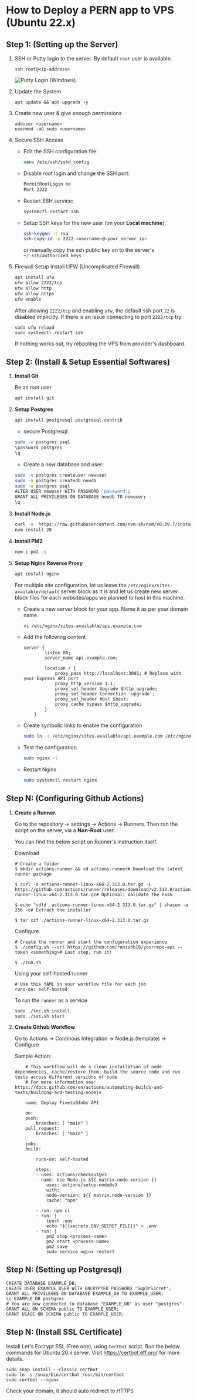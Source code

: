 # How to Deploy a PERN app to VPS (Ubuntu 22.x)

## Step 1: (Setting up the Server)

1. SSH or Putty login to the server. By default `root` user is available.

   ```
   ssh root@<ip-address>
   ```

   ![Putty Login (Windows)](/assets/img/putty.jpg?raw=true 'Putty login')

1. Update the System
   ```
   apt update && apt upgrade -y
   ```
1. Create new user & give enough permissions
   ```
   adduser <username>
   usermod -aG sudo <username>
   ```
1. Secure SSH Access
   - Edit the SSH configuration file:
     ```sh
     nano /etc/ssh/sshd_config
     ```
   - Disable root login and change the SSH port:
     ```sh
     PermitRootLogin no
     Port 2222
     ```
   - Restart SSH service:
     ```sh
     systemctl restart ssh
     ```
   - Setup SSH keys for the new user (on your **Local machine**):
     ```sh
     ssh-keygen -t rsa
     ssh-copy-id -p 2222 <username>@<your_server_ip>
     ```
     or manually copy the ssh public key on to the server's `~/.ssh/authorized_keys`
1. Firewall Setup
   Install UFW (Uncomplicated Firewall)
   ```sh
   apt install ufw
   ufw allow 2222/tcp
   ufw allow http
   ufw allow https
   ufw enable
   ```
   After allowing `2222/tcp` and enabling `ufw`, the default ssh port `22` is disabled implicitly. If there is an issue connecting to port `2222/tcp` try
   ```
   sudo ufw reload
   sudo systemctl restart ssh
   ```
   If nothing works out, try rebooting the VPS from provider's dashboard.

## Step 2: (Install & Setup Essential Softwares)

1. **Install Git**

   Be as root user

   ```sh
   apt install git
   ```

1. **Setup Postgres**

   ```sh
   apt install postgresql postgresql-contrib
   ```

   - secure Postgresql:

   ```sh
   sudo -u postgres psql
   \password postgres
   \q
   ```

   - Create a new database and user:

   ```sh
   sudo -u postgres createuser newuser
   sudo -u postgres createdb newdb
   sudo -u postgres psql
   ALTER USER newuser WITH PASSWORD 'password';
   GRANT ALL PRIVILEGES ON DATABASE newdb TO newuser;
   \q
   ```

1. **Install Node.js**

   ```sh
   curl -o- https://raw.githubusercontent.com/nvm-sh/nvm/v0.39.7/install.sh | bash
   nvm install 20
   ```

1. **Install PM2**

   ```sh
   npm i pm2 -g
   ```

1. **Setup Nginx Reverse Proxy**

   ```sh
   apt install nginx
   ```

   For multiple site configuration, let us leave the `/etc/nginx/sites-available/default` server block as it is and let us create new server block files for each websites/apps we planned to host in this machine.

   - Create a new server block for your app. Name it as per your domain name.

     ```sh
     vi /etc/nginx/sites-available/api.example.com
     ```

   - Add the following content

     ```nginx
     server {
             listen 80;
             server_name api.example.com;

             location / {
                 proxy_pass http://localhost:3001; # Replace with your Express API port
                 proxy_http_version 1.1;
                 proxy_set_header Upgrade $http_upgrade;
                 proxy_set_header Connection 'upgrade';
                 proxy_set_header Host $host;
                 proxy_cache_bypass $http_upgrade;
             }
         }
     ```

   - Create symbolic links to enable the configuration
     ```sh
     sudo ln -s /etc/nginx/sites-available/api.example.com /etc/nginx/sites-enabled/
     ```
   - Test the configuration
     ```sh
     sudo nginx -t
     ```
   - Restart Nginx
     ```sh
     sudo systemctl restart nginx
     ```

## Step N: (Configuring Github Actions)

1. **Create a Runner.**

   Go to the repository -> settings -> Actions -> Runners. Then run the script on the server, via a **Non-Root** user.

   You can find the below script on Runner's instruction itself.

   Download

   ```
   # Create a folder
   $ mkdir actions-runner && cd actions-runner# Download the latest runner package

   $ curl -o actions-runner-linux-x64-2.313.0.tar.gz -L https://github.com/actions/runner/releases/download/v2.313.0/actions-runner-linux-x64-2.313.0.tar.gz# Optional: Validate the hash

   $ echo "sdfd  actions-runner-linux-x64-2.313.0.tar.gz" | shasum -a 256 -c# Extract the installer

   $ tar xzf ./actions-runner-linux-x64-2.313.0.tar.gz
   ```

   Configure

   ```
   # Create the runner and start the configuration experience
   $ ./config.sh --url https://github.com/renishb10/yourrepo-api --token <something># Last step, run it!

   $ ./run.sh
   ```

   Using your self-hosted runner

   ```
   # Use this YAML in your workflow file for each job
   runs-on: self-hosted
   ```

   To run the `runner` as a service

   ```
   sudo ./svc.sh install
   sudo ./svc.sh start
   ```

1. **Create Github Workflow**

   Go to Actions -> Continous Integration -> Node.js (template) -> Configure

   Sample Action:

   ```
       # This workflow will do a clean installation of node dependencies, cache/restore them, build the source code and run tests across different versions of node
       # For more information see: https://docs.github.com/en/actions/automating-builds-and-tests/building-and-testing-nodejs

       name: Deploy Fiveto9Jobs API

       on:
       push:
           branches: [ "main" ]
       pull_request:
           branches: [ "main" ]

       jobs:
       build:

           runs-on: self-hosted

           steps:
           - uses: actions/checkout@v3
           - name: Use Node.js ${{ matrix.node-version }}
               uses: actions/setup-node@v3
               with:
               node-version: ${{ matrix.node-version }}
               cache: "npm"

           - run: npm ci
           - run: |
               touch .env
               echo "${{secrets.ENV_SECRET_FILE}}" > .env
           - run: |
               pm2 stop <process-name>
               pm2 start <process-name>
               pm2 save
               sudo service nginx restart
   ```

## Step N: (Setting up Postgresql)

```
CREATE DATABASE EXAMPLE_DB;
CREATE USER EXAMPLE_USER WITH ENCRYPTED PASSWORD 'Sup3rS3cret';
GRANT ALL PRIVILEGES ON DATABASE EXAMPLE_DB TO EXAMPLE_USER;
\c EXAMPLE_DB postgres
# You are now connected to database "EXAMPLE_DB" as user "postgres".
GRANT ALL ON SCHEMA public TO EXAMPLE_USER;
GRANT USAGE ON SCHEMA public TO EXAMPLE_USER;
```

## Step N: (Install SSL Certificate)

Install Let's Encrypt SSL (Free one), using `CertBot` script. Run the below commands for Ubuntu 20.x server. Visit https://certbot.eff.org/ for more details.

```
sudo snap install --classic certbot
sudo ln -s /snap/bin/certbot /usr/bin/certbot
sudo certbot --nginx
```

Check your domain, it should auto redirect to HTTPS
